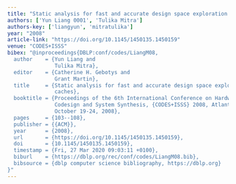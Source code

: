 ```yaml
---
title: "Static analysis for fast and accurate design space exploration of caches"
authors: ['Yun Liang 0001', 'Tulika Mitra']
authors-key: ['liangyun', 'mitratulika']
year: "2008"
article-link: "https://doi.org/10.1145/1450135.1450159"
venue: "CODES+ISSS"
bibex: "@inproceedings{DBLP:conf/codes/LiangM08,
  author    = {Yun Liang and
               Tulika Mitra},
  editor    = {Catherine H. Gebotys and
               Grant Martin},
  title     = {Static analysis for fast and accurate design space exploration of
               caches},
  booktitle = {Proceedings of the 6th International Conference on Hardware/Software
               Codesign and System Synthesis, {CODES+ISSS} 2008, Atlanta, GA, USA,
               October 19-24, 2008},
  pages     = {103--108},
  publisher = {{ACM}},
  year      = {2008},
  url       = {https://doi.org/10.1145/1450135.1450159},
  doi       = {10.1145/1450135.1450159},
  timestamp = {Fri, 27 Mar 2020 09:03:11 +0100},
  biburl    = {https://dblp.org/rec/conf/codes/LiangM08.bib},
  bibsource = {dblp computer science bibliography, https://dblp.org}
}"
---
```

